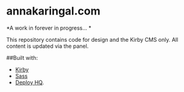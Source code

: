 # annakaringal.com
*A work in forever in progress... *

This repository contains code for design and the Kirby CMS only. All content is updated via the panel.

##Built with:

* [Kirby](http://www.getkirby.com)
* [Sass](http://www.sass-lang.com)
* [Deploy HQ](https://www.deployhq.com/).